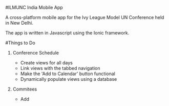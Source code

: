 #ILMUNC India Mobile App

A cross-platform mobile app for the Ivy League Model UN Conference held in New Delhi.

The app is written in Javascript using the Ionic framework. 

#Things to Do

1. Conference Schedule
	* Create views for all days
	* Link views with the tabbed navigation
	* Make the 'Add to Calendar' button functional
	* Dynamically populate views using a database

2. Commitees
	* Add 